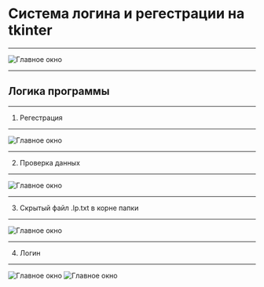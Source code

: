# Cистема логина и регестрации на tkinter

***
![Главное окно](https://sun9-9.userapi.com/c206624/v206624157/26481/6Z9P4s_zhVg.jpg)
***
## Логика программы
***
1) Регестрация
***
![Главное окно](https://sun9-127.userapi.com/c206624/v206624157/26488/-VtAJpS40VE.jpg)
***
2) Проверка данных
***
![Главное окно](https://sun9-23.userapi.com/c206624/v206624157/2648f/_D02UBvtfQI.jpg)
***
3) Скрытый файл .lp.txt в корне папки
***
![Главное окно](https://sun9-43.userapi.com/c206624/v206624157/264a5/Nvlx4Lh1QY8.jpg)
***
4) Логин
***
![Главное окно](https://sun9-25.userapi.com/c206624/v206624157/26496/hvhNqD-ix6g.jpg)
![Главное окно](https://sun9-62.userapi.com/c206624/v206624157/2649d/MtTYFUHGuck.jpg)

